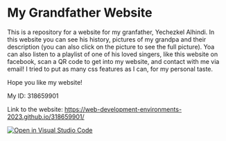 # My Grandfather Website

This is a repository for a website for my granfather, Yechezkel Alhindi.
In this website you can see his history, pictures of my grandpa and their description (you can also click on the picture to see the full picture). Yoa can also listen to a playlist of one of his loved singers, like this website on facebook, scan a QR code to get into my website, and contact with me via email!
I tried to put as many css features as I can, for my personal taste.

Hope you like my website!


My ID: 318659901

Link to the website: https://web-development-environments-2023.github.io/318659901/


[![Open in Visual Studio Code](https://classroom.github.com/assets/open-in-vscode-c66648af7eb3fe8bc4f294546bfd86ef473780cde1dea487d3c4ff354943c9ae.svg)](https://classroom.github.com/online_ide?assignment_repo_id=10542009&assignment_repo_type=AssignmentRepo)
